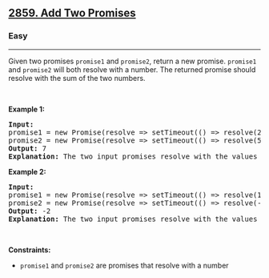 <h2><a href="https://leetcode.com/problems/add-two-promises/?envType=study-plan-v2&envId=30-days-of-javascript">2859. Add Two Promises</a></h2><h3>Easy</h3><hr>Given two promises <code>promise1</code> and <code>promise2</code>, return a new promise. <code>promise1</code> and <code>promise2</code>&nbsp;will both resolve with a number. The returned promise should resolve with the sum of the two numbers.
<p>&nbsp;</p>
<p><strong class="example">Example 1:</strong></p>

<pre>
<strong>Input:</strong> 
promise1 = new Promise(resolve =&gt; setTimeout(() =&gt; resolve(2), 20)), 
promise2 = new Promise(resolve =&gt; setTimeout(() =&gt; resolve(5), 60))
<strong>Output:</strong> 7
<strong>Explanation:</strong> The two input promises resolve with the values of 2 and 5 respectively. The returned promise should resolve with a value of 2 + 5 = 7. The time the returned promise resolves is not judged for this problem.
</pre>

<p><strong class="example">Example 2:</strong></p>

<pre>
<strong>Input:</strong> 
promise1 = new Promise(resolve =&gt; setTimeout(() =&gt; resolve(10), 50)), 
promise2 = new Promise(resolve =&gt; setTimeout(() =&gt; resolve(-12), 30))
<strong>Output:</strong> -2
<strong>Explanation:</strong> The two input promises resolve with the values of 10 and -12 respectively. The returned promise should resolve with a value of 10 + -12 = -2.
</pre>

<p>&nbsp;</p>
<p><strong>Constraints:</strong></p>

<ul>
	<li><code>promise1</code> and <code>promise2</code> are&nbsp;promises that resolve&nbsp;with a number</li>
</ul>
